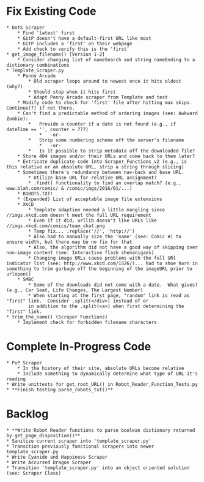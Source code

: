 # Fix Existing Code #
    * OotS Scraper
        * Find 'latest' first 
        * GitP doesn't have a default-first URL like most
        * GitP includes a 'first' on their webpage
        * Add check to verify this is the 'first'
    * get_image_filename() [Version 1-2]
        * Consider changing list of nameSearch and string nameEnding to a dictionary combinations
    * Template_Scraper.py
        * Penny Arcade
            * Old scraper loops around to newest once it hits oldest (why?)
            * Should stop when it hits first
            * Adapt Penny Arcade scraper from Template and test
        * Modify code to check for 'first' file after hitting max skips.  Continue(?) if not there.
        * Can't find a predictable method of ordering images (see: Awkward Zombie):
            *   Provide a counter if a date is not found (e.g., if dateTime == '', counter = ???)
                *   -or-
            *   Strip some numbering scheme off the server's filename
                *   -or-
            *   Is it possible to strip metadata off the downloaded file?
        * Store 404 images and/or their URLs and come back to them later?
        * Extricate duplicate code into Scraper_Functions_v2 (e.g., is this relative or an absolute URL, strip a string through slicing)
        * Sometimes there's redundancy between nav-back and base URL.
            * Utilize base URL for relative URL assignment?
            * .find() functionality to find an overlap match? (e.g., www.blah.com/comic/ & /comic/imgs/2016/01/...)
        * ROBOTS.TXT!
        * (Expanded) List of acceptable image file extensions
        * XKCD
            * Template adaption needed a little mangling since //imgs.xkcd.com doesn't meet the full URL requirement
            * Even if it did, urllib doesn't like URLs like //imgs.xkcd.com/comics/team_chat.png
            * Temp fix... .replace('//', 'http://')
            * Also had to manually size the 'name' (see: Comic #) to ensure width, but there may be no fix for that
            * Also, the algorithm did not have a good way of skipping over non-image content (see: Interactive flash shenanigans)
            * Changing image URLs cause problems with the full URl indicator list (see: http://www.xkcd.com/1526/)... had to shoe horn in something to trim garbage off the beginning of the imageURL prior to urlopen()
        * SMBC
            * Some of the downloads did not come with a date.  What gives?  (e.g., Car Seat, Life Changes, The Largest Number)
            * When starting at the first page, "random" link is read as "first" link.  Consider .split(</div>) instead of or
            in addition to the .split(<a>) when first determining the "first" link.
    * trim_the_name() (Scraper Functions)
        * Implement check for forbidden filename characters

# Complete In-Progress Code #
    * PvP Scraper
        * In the history of their site, absolute URLs become relative
        * Include something to dynamically determine what type of URL it's reading
    * Write unittests for get_root_URL() in Robot_Reader_Function_Tests.py
    * **Finish testing parse_robots_txt()**

# Backlog #
    * **Write Robot Reader functions to parse boolean dictionary returned by get_page_disposition()**
    * Sanitize current scraper into 'template_scraper.py'
    * Transition previously functional scrapers into newer template_scraper.py
    * Write Cyanide and Happiness Scraper
    * Write Accursed Dragon Scraper
    * Transition 'template_scraper.py' into an object oriented solution (see: Scraper Class)
